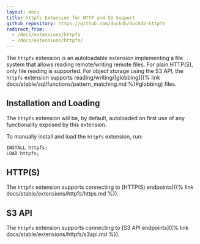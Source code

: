 ```yaml
---
layout: docu
title: httpfs Extension for HTTP and S3 Support
github_repository: https://github.com/duckdb/duckdb-httpfs
redirect_from:
  - /docs/extensions/httpfs
  - /docs/extensions/httpfs/
---
```


The `httpfs` extension is an autoloadable extension implementing a file system that allows reading remote/writing remote files.
For plain HTTP(S), only file reading is supported. For object storage using the S3 API, the `httpfs` extension supports reading/writing/[globbing]({% link docs/stable/sql/functions/pattern_matching.md %}#globbing) files.

## Installation and Loading

The `httpfs` extension will be, by default, autoloaded on first use of any functionality exposed by this extension.

To manually install and load the `httpfs` extension, run:

```sql
INSTALL httpfs;
LOAD httpfs;
```

## HTTP(S)

The `httpfs` extension supports connecting to [HTTP(S) endpoints]({% link docs/stable/extensions/httpfs/https.md %}).

## S3 API

The `httpfs` extension supports connecting to [S3 API endpoints]({% link docs/stable/extensions/httpfs/s3api.md %}).
